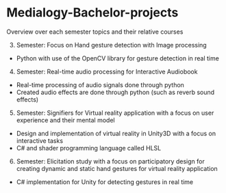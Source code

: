 # Medialogy-Bachelor-projects
Overview over each semester topics and their relative courses

3. Semester: Focus on Hand gesture detection with Image processing
- Python with use of the OpenCV library for gesture detection in real time

4. Semester: Real-time audio processing for Interactive Audiobook
- Real-time processing of audio signals done through python
- Created audio effects are done through python (such as reverb sound effects)

5. Semester: Signifiers for Virtual reality application with a focus on user experience and their mental model
- Design and implementation of virtual reality in Unity3D with a focus on interactive tasks
- C# and shader programming language called HLSL

6. Semester: Elicitation study with a focus on participatory design for creating dynamic and static hand gestures for virtual reality application 
- C# implementation for Unity for detecting gestures in real time
